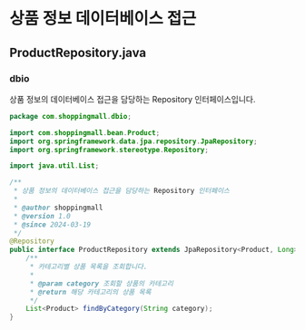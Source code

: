 # 상품 정보 데이터베이스 접근

## ProductRepository.java

### dbio

상품 정보의 데이터베이스 접근을 담당하는 Repository 인터페이스입니다.

```java
package com.shoppingmall.dbio;

import com.shoppingmall.bean.Product;
import org.springframework.data.jpa.repository.JpaRepository;
import org.springframework.stereotype.Repository;

import java.util.List;

/**
 * 상품 정보의 데이터베이스 접근을 담당하는 Repository 인터페이스
 * 
 * @author shoppingmall
 * @version 1.0
 * @since 2024-03-19
 */
@Repository
public interface ProductRepository extends JpaRepository<Product, Long> {
    /**
     * 카테고리별 상품 목록을 조회합니다.
     * 
     * @param category 조회할 상품의 카테고리
     * @return 해당 카테고리의 상품 목록
     */
    List<Product> findByCategory(String category);
} 